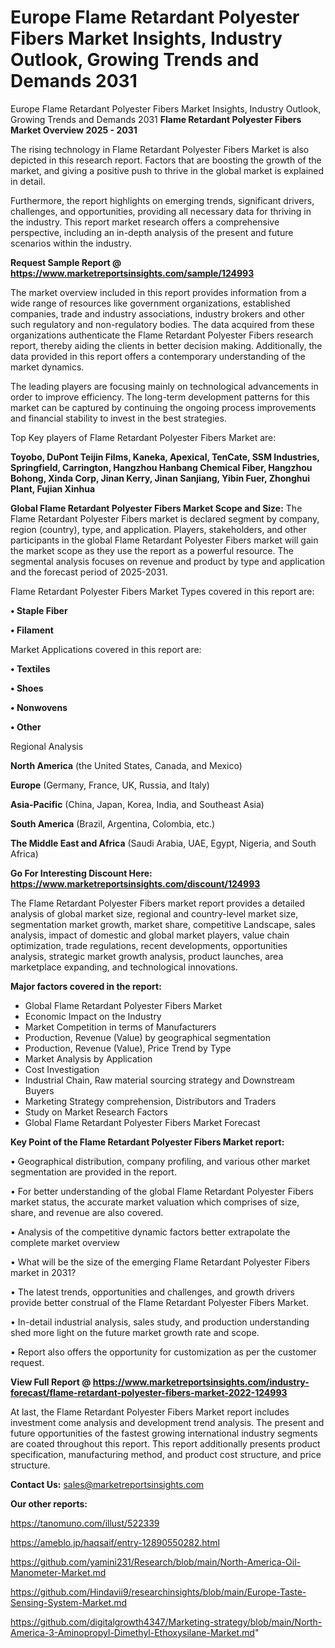 # Europe Flame Retardant Polyester Fibers Market Insights, Industry Outlook, Growing Trends and Demands 2031
Europe Flame Retardant Polyester Fibers Market Insights, Industry Outlook, Growing Trends and Demands 2031
<Strong> Flame Retardant Polyester Fibers Market Overview 2025 - 2031</strong>

The rising technology in Flame Retardant Polyester Fibers Market is also depicted in this research report. Factors that are boosting the growth of the market, and giving a positive push to thrive in the global market is explained in detail.

Furthermore, the report highlights on emerging trends, significant drivers, challenges, and opportunities, providing all necessary data for thriving in the industry. This report market research offers a comprehensive perspective, including an in-depth analysis of the present and future scenarios within the industry.

<strong>Request Sample Report @ <a href=https://www.marketreportsinsights.com/sample/124993>https://www.marketreportsinsights.com/sample/124993</a></strong>

The market overview included in this report provides information from a wide range of resources like government organizations, established companies, trade and industry associations, industry brokers and other such regulatory and non-regulatory bodies. The data acquired from these organizations authenticate the Flame Retardant Polyester Fibers research report, thereby aiding the clients in better decision making. Additionally, the data provided in this report offers a contemporary understanding of the market dynamics.

The leading players are focusing mainly on technological advancements in order to improve efficiency. The long-term development patterns for this market can be captured by continuing the ongoing process improvements and financial stability to invest in the best strategies.

Top Key players of Flame Retardant Polyester Fibers Market are:

<strong>Toyobo, DuPont Teijin Films, Kaneka, Apexical, TenCate, SSM Industries, Springfield, Carrington, Hangzhou Hanbang Chemical Fiber, Hangzhou Bohong, Xinda Corp, Jinan Kerry, Jinan Sanjiang, Yibin Fuer, Zhonghui Plant, Fujian Xinhua</strong>

<strong><b>Global Flame Retardant Polyester Fibers Market Scope and Size:</b></strong>
The Flame Retardant Polyester Fibers market is declared segment by company, region (country), type, and application. Players, stakeholders, and other participants in the global Flame Retardant Polyester Fibers market will gain the market scope as they use the report as a powerful resource. The segmental analysis focuses on revenue and product by type and application and the forecast period of 2025-2031.

Flame Retardant Polyester Fibers Market Types covered in this report are:

<strong>• Staple Fiber

• Filament</strong>

Market Applications covered in this report are:

<strong>• Textiles

• Shoes

• Nonwovens

• Other</strong> 

Regional Analysis

<strong>North America</strong> (the United States, Canada, and Mexico)

<strong>Europe</strong> (Germany, France, UK, Russia, and Italy)

<strong>Asia-Pacific</strong> (China, Japan, Korea, India, and Southeast Asia)

<strong>South America</strong> (Brazil, Argentina, Colombia, etc.)

<strong>The Middle East and Africa</strong> (Saudi Arabia, UAE, Egypt, Nigeria, and South Africa)

<strong>Go For Interesting Discount Here: <a href=https://www.marketreportsinsights.com/discount/124993>https://www.marketreportsinsights.com/discount/124993</a></strong>

The Flame Retardant Polyester Fibers market report provides a detailed analysis of global market size, regional and country-level market size, segmentation market growth, market share, competitive Landscape, sales analysis, impact of domestic and global market players, value chain optimization, trade regulations, recent developments, opportunities analysis, strategic market growth analysis, product launches, area marketplace expanding, and technological innovations.

<strong><b>Major factors covered in the report:</b></strong>
<ul>
  <li>Global Flame Retardant Polyester Fibers Market </li>
  <li>Economic Impact on the Industry</li>
  <li>Market Competition in terms of Manufacturers</li>
  <li>Production, Revenue (Value) by geographical segmentation</li>
  <li>Production, Revenue (Value), Price Trend by Type</li>
  <li>Market Analysis by Application</li>
  <li>Cost Investigation</li>
  <li>Industrial Chain, Raw material sourcing strategy and Downstream Buyers</li>
  <li>Marketing Strategy comprehension, Distributors and Traders</li>
  <li>Study on Market Research Factors</li>
  <li>Global Flame Retardant Polyester Fibers Market Forecast</li>
</ul>

<strong><b>Key Point of the Flame Retardant Polyester Fibers Market report:</b></strong>

• Geographical distribution, company profiling, and various other market segmentation are provided in the report.

• For better understanding of the global Flame Retardant Polyester Fibers market status, the accurate market valuation which comprises of size, share, and revenue are also covered.

• Analysis of the competitive dynamic factors better extrapolate the complete market overview

• What will be the size of the emerging Flame Retardant Polyester Fibers market in 2031?

• The latest trends, opportunities and challenges, and growth drivers provide better construal of the Flame Retardant Polyester Fibers Market.

• In-detail industrial analysis, sales study, and production understanding shed more light on the future market growth rate and scope.

• Report also offers the opportunity for customization as per the customer request.

<strong><b>View Full Report @ <a href=https://www.marketreportsinsights.com/industry-forecast/flame-retardant-polyester-fibers-market-2022-124993>https://www.marketreportsinsights.com/industry-forecast/flame-retardant-polyester-fibers-market-2022-124993</a></b></strong>


At last, the Flame Retardant Polyester Fibers Market report includes investment come analysis and development trend analysis. The present and future opportunities of the fastest growing international industry segments are coated throughout this report. This report additionally presents product specification, manufacturing method, and product cost structure, and price structure.

<strong>Contact Us:</strong>
sales@marketreportsinsights.com

<strong>Our other reports:</strong>

<a href=https://tanomuno.com/illust/522339>https://tanomuno.com/illust/522339</a>

<a href=https://ameblo.jp/haqsaif/entry-12890550282.html>https://ameblo.jp/haqsaif/entry-12890550282.html</a>

<a href=https://github.com/yamini231/Research/blob/main/North-America-Oil-Manometer-Market.md>https://github.com/yamini231/Research/blob/main/North-America-Oil-Manometer-Market.md</a>

<a href=https://github.com/Hindavii9/researchinsights/blob/main/Europe-Taste-Sensing-System-Market.md>https://github.com/Hindavii9/researchinsights/blob/main/Europe-Taste-Sensing-System-Market.md</a>

<a href=https://github.com/digitalgrowth4347/Marketing-strategy/blob/main/North-America-3-Aminopropyl-Dimethyl-Ethoxysilane-Market.md>https://github.com/digitalgrowth4347/Marketing-strategy/blob/main/North-America-3-Aminopropyl-Dimethyl-Ethoxysilane-Market.md</a>"
